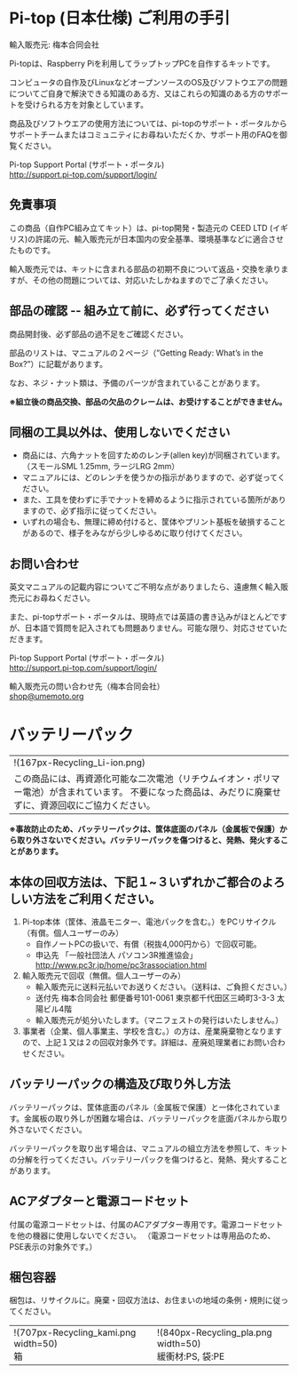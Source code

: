 # Pi-top (日本仕様) ご利用の手引

輸入販売元: 梅本合同会社

Pi-topは、Raspberry Piを利用してラップトップPCを自作するキットです。

コンピュータの自作及びLinuxなどオープンソースのOS及びソフトウエアの問題についてご自身で解決できる知識のある方、又はこれらの知識のある方のサポートを受けられる方を対象としています。

商品及びソフトウエアの使用方法については、pi-topのサポート・ポータルからサポートチームまたはコミュニティにお尋ねいただくか、サポート用のFAQを御覧ください。

Pi-top Support Portal (サポート・ポータル)<BR>
http://support.pi-top.com/support/login/

## 免責事項 

この商品（自作PC組み立てキット）は、pi-top開発・製造元の CEED LTD (イギリス)の許諾の元、輸入販売元が日本国内の安全基準、環境基準などに適合させたものです。

輸入販売元では、キットに含まれる部品の初期不良について返品・交換を承りますが、その他の問題については、対応いたしかねますのでご了承ください。
## 部品の確認 -- 組み立て前に、必ず行ってください

商品開封後、必ず部品の過不足をご確認ください。

部品のリストは、マニュアルの２ページ（”Getting Ready: What’s in the Box?”）に記載があります。

なお、ネジ・ナット類は、予備のパーツが含まれていることがあります。

**※組立後の商品交換、部品の欠品のクレームは、お受けすることができません。**

## 同梱の工具以外は、使用しないでください


- 商品には、六角ナットを回すためのレンチ(allen key)が同梱されています。（スモールSML 1.25mm, ラージLRG 2mm）
- マニュアルには、どのレンチを使うかの指示がありますので、必ず従ってください。
- また、工具を使わずに手でナットを締めるように指示されている箇所がありますので、必ず指示に従ってください。
- いずれの場合も、無理に締め付けると、筐体やプリント基板を破損することがあるので、様子をみながら少しゆるめに取り付けてください。

## お問い合わせ

英文マニュアルの記載内容についてご不明な点がありましたら、遠慮無く輸入販売元にお尋ねください。

また、pi-topサポート・ポータルは、現時点では英語の書き込みがほとんどですが、日本語で質問を記入されても問題ありません。可能な限り、対応させていただきます。

Pi-top Support Portal (サポート・ポータル)<BR>
http://support.pi-top.com/support/login/

輸入販売元の問い合わせ先（梅本合同会社）<BR>
shop@umemoto.org


# バッテリーパック

<table border=0>
	<tr>
		<td>
			!(167px-Recycling_Li-ion.png)
		</td>
	</tr>
	<tr>
		<td>
		この商品には、再資源化可能な二次電池（リチウムイオン・ポリマー電池）が含まれています。
		不要になった商品は、みだりに廃棄せずに、資源回収にご協力ください。
		</td>
	</tr>
</table>

**※事故防止のため、バッテリーパックは、筐体底面のパネル（金属板で保護）から取り外さないでください。バッテリーパックを傷つけると、発熱、発火することがあります。**

## 本体の回収方法は、下記１~３いずれかご都合のよろしい方法をご利用ください。

1. Pi-top本体（筐体、液晶モニター、電池パックを含む。）をPCリサイクル（有償。個人ユーザーのみ）
	 - 自作ノートPCの扱いで、有償（税抜4,000円から）で回収可能。<BR>
	- 申込先 「一般社団法人 パソコン3R推進協会」 http://www.pc3r.jp/home/pc3rassociation.html
2. 輸入販売元で回収（無償。個人ユーザーのみ）
 	- 輸入販売元に送料元払いでお送りください。（送料は、ご負担ください。）
	- 送付先 梅本合同会社 郵便番号101-0061 東京都千代田区三崎町3-3-3 太陽ビル4階
	- 輸入販売元が処分いたします。（マニフェストの発行はいたしません。）
3. 事業者（企業、個人事業主、学校を含む。）の方は、産業廃棄物となりますので、上記１又は２の回収対象外です。詳細は、産廃処理業者にお問い合わせください。

## バッテリーパックの構造及び取り外し方法

バッテリーパックは、筐体底面のパネル（金属板で保護）と一体化されています。金属板の取り外しが困難な場合は、バッテリーパックを底面パネルから取り外さないでください。

バッテリーパックを取り出す場合は、マニュアルの組立方法を参照して、キットの分解を行ってください。バッテリーパックを傷つけると、発熱、発火することがあります。

## ACアダプターと電源コードセット

付属の電源コードセットは、付属のACアダプター専用です。電源コードセットを他の機器に使用しないでください。
（電源コードセットは専用品のため、PSE表示の対象外です。）

## 梱包容器

梱包は、リサイクルに。廃棄・回収方法は、お住まいの地域の条例・規則に従ってください。


<table border=0>
	<tr>
		<td>
			!(707px-Recycling_kami.png width=50)<BR>箱
		</td>
		<td>
			!(840px-Recycling_pla.png width=50)<BR>緩衝材:PS, 袋:PE
		</td>
	</tr>
</table>

